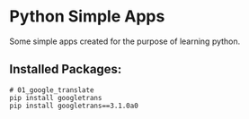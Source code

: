 # Python Simple Apps

Some simple apps created for the purpose of learning python.

## Installed Packages:

    # 01_google_translate
    pip install googletrans
    pip install googletrans==3.1.0a0